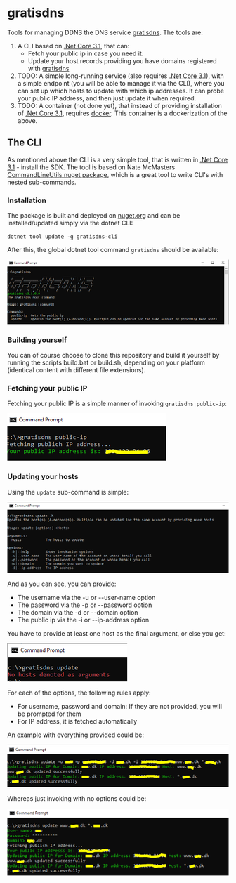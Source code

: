 # gratisdns
Tools for managing DDNS the DNS service [gratisdns](https://web.gratisdns.dk/). The tools are:

1. A CLI based on [.Net Core 3.1](https://dotnet.microsoft.com/download/dotnet-core/3.1), that can:
    * Fetch your public ip in case you need it.
    * Update your host records providing you have domains registered with [gratisdns](https://web.gratisdns.dk/)
2. TODO: A simple long-running service (also requires [.Net Core 3.1](https://dotnet.microsoft.com/download/dotnet-core/3.1)), with a simple endpoint (you will be able to manage it via the CLI), where you can set up which hosts to update with which ip addresses. It can probe your public IP address, and then just update it when required.
3. TODO: A container (not done yet), that instead of providing installation of [.Net Core 3.1](https://dotnet.microsoft.com/download/dotnet-core/3.1), requires [docker](https://www.docker.com/). This container is a dockerization of the above.

## The CLI

As mentioned above the CLI is a very simple tool, that is written in [.Net Core 3.1](https://dotnet.microsoft.com/download/dotnet-core/3.1) - install the SDK. The tool is based on Nate McMasters [CommandLineUtils nuget package](https://www.nuget.org/packages/McMaster.Extensions.CommandLineUtils/), which is a great tool to write CLI's with nested sub-commands.

### Installation

The package is built and deployed on [nuget.org](https://www.nuget.org/packages/gratisdns-cli) and can be installed/updated simply via the dotnet CLI:

~~~
dotnet tool update -g gratisdns-cli
~~~

After this, the global dotnet tool command `gratisdns` should be available:

![](Assets/RootCmd.png)

### Building yourself

You can of course choose to clone this repository and build it yourself by running the scripts build.bat or build.sh, depending on your platform (identical content with different file extensions).

### Fetching your public IP

Fetching your public IP is a simple manner of invoking `gratisdns public-ip`:

![](Assets/PublicIP.png)

### Updating your hosts

Using the `update` sub-command is simple:

![](Assets/UpdateHelp.png)

And as you can see, you can provide:

* The username via the -u or --user-name option
* The password via the -p or --password option
* The domain via the -d or --domain option
* The public ip via the -i or --ip-address option

You have to provide at least one host as the final argument, or else you get:

![](Assets/UpdateNoHost.png)

For each of the options, the following rules apply:

* For username, password and domain: If they are not provided, you will be prompted for them
* For IP address, it is fetched automatically

An example with everything provided could be:

![](Assets/UpdateAllArgs.png)

Whereas just invoking with no options could be:

![](Assets/UpdateNoArgs.png)